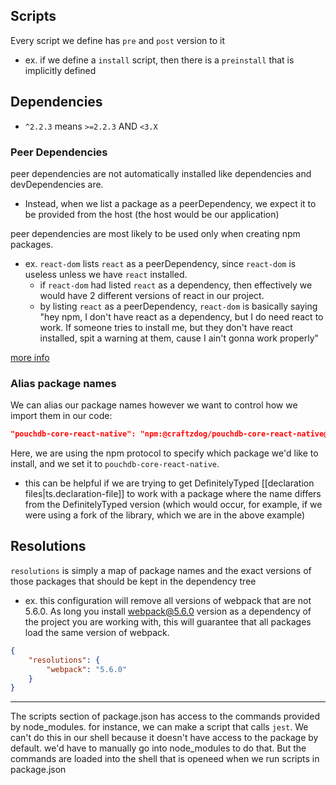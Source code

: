 
## Scripts
Every script we define has `pre` and `post` version to it
- ex. if we define a `install` script, then there is a `preinstall` that is implicitly defined

## Dependencies
- `^2.2.3` means `>=2.2.3` AND `<3.X`

### Peer Dependencies
peer dependencies are not automatically installed like dependencies and devDependencies are.
- Instead, when we list a package as a peerDependency, we expect it to be provided from the host (the host would be our application)

peer dependencies are most likely to be used only when creating npm packages.
- ex. `react-dom` lists `react` as a peerDependency, since `react-dom` is useless unless we have `react` installed.
	- if `react-dom` had listed `react` as a dependency, then effectively we would have 2 different versions of react in our project.
	- by listing `react` as a peerDependency, `react-dom` is basically saying "hey npm, I don't have react as a dependency, but I do need react to work. If someone tries to install me, but they don't have react installed, spit a warning at them, cause I ain't gonna work properly"

[more info](https://flaviocopes.com/npm-peer-dependencies/)

### Alias package names
We can alias our package names however we want to control how we import them in our code:
```json
"pouchdb-core-react-native": "npm:@craftzdog/pouchdb-core-react-native@7.2.2",
```

Here, we are using the npm protocol to specify which package we'd like to install, and we set it to `pouchdb-core-react-native`.
- this can be helpful if we are trying to get DefinitelyTyped [[declaration files|ts.declaration-file]] to work with a package where the name differs from the DefinitelyTyped version (which would occur, for example, if we were using a fork of the library, which we are in the above example)

## Resolutions
`resolutions` is simply a map of package names and the exact versions of those packages that should be kept in the dependency tree

- ex. this configuration will remove all versions of webpack that are not 5.6.0. As long you install webpack@5.6.0 version as a dependency of the project you are working with, this will guarantee that all packages load the same version of webpack.
```json
{
	"resolutions": {
		"webpack": "5.6.0"
	}
}
```

* * *

The scripts section of package.json has access to the commands provided by node_modules. for instance, we can make a script that calls `jest`. We can't do this in our shell because it doesn't have access to the package by default. we'd have to manually go into node_modules to do that. But the commands are loaded into the shell that is openeed when we run scripts in package.json
